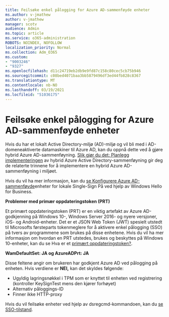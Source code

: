 ```yaml
---
title: Feilsøke enkel pålogging for Azure AD-sammenføyde enheter
ms.author: v-jmathew
author: v-jmathew
manager: scotv
audience: Admin
ms.topic: article
ms.service: o365-administration
ROBOTS: NOINDEX, NOFOLLOW
localization_priority: Normal
ms.collection: Adm_O365
ms.custom:
- "9003246"
- "9327"
ms.openlocfilehash: d11c24719eb2db9e9fd87c158c80cec5cb75b946
ms.sourcegitcommit: c08bed4071baa3bb5879496df3ed44fb828c8367
ms.translationtype: MT
ms.contentlocale: nb-NO
ms.lasthandoff: 03/19/2021
ms.locfileid: "51036175"
---
```

# <a name="troubleshoot-single-sign-on-for-azure-ad-joined-devices"></a>Feilsøke enkel pålogging for Azure AD-sammenføyde enheter

Hvis du har et lokalt Active Directory-miljø (AD)-miljø og vil bli med i AD-domeneaktiverte datamaskiner til Azure AD, kan du oppnå dette ved å gjøre hybrid Azure AD-sammenføyning. [Slik gjør du det: Planlegg implementeringen](https://docs.microsoft.com/azure/active-directory/devices/hybrid-azuread-join-plan) av hybrid Azure Active Directory-sammenføyning gir deg de relaterte trinnene for å implementere en hybrid Azure AD-sammenføyning i miljøet.

Hvis du vil ha mer informasjon, kan du [se Konfigurere Azure AD-sammenføyde](https://docs.microsoft.com/windows/security/identity-protection/hello-for-business/hello-hybrid-aadj-sso-base)enheter for lokale Single-Sign På ved hjelp av Windows Hello for Business.

**Problemer med primær oppdateringstoken (PRT)**

Et primært oppdateringstoken (PRT) er en viktig artefakt av Azure AD-godkjenning på Windows 10-, Windows Server 2016- og nyere versjoner, iOS- og Android-enheter. Det er et JSON Web Token (JWT) spesielt utstedt til Microsofts førsteparts tokenmeglere for å aktivere enkel pålogging (SSO) på tvers av programmene som brukes på disse enhetene. Hvis du vil ha mer informasjon om hvordan en PRT utstedes, brukes og beskyttes på Windows 10-enheter, kan du se Hva er et [primært oppdateringstoken?](https://docs.microsoft.com/azure/active-directory/devices/concept-primary-refresh-token).

**WamDefaultSet: JA og AzureADPrt: JA**

Disse feltene angir om brukeren har godkjent Azure AD ved pålogging på enheten. Hvis verdiene er **NEI,** kan det skyldes følgende:

- Ugyldig lagringsnøkkel i TPM som er knyttet til enheten ved registrering (kontroller KeySignTest mens den kjører forhøyet)
- Alternativ påloggings-ID
- Finner ikke HTTP-proxy

Hvis du vil feilsøke enheter ved hjelp av dsregcmd-kommandoen, kan du [se SSO-tilstand](https://docs.microsoft.com/azure/active-directory/devices/troubleshoot-device-dsregcmd#sso-state).
